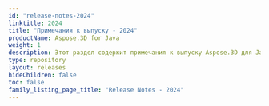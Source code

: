 ```yaml
---
id: "release-notes-2024"
linktitle: 2024
title: "Примечания к выпуску - 2024"
productName: Aspose.3D for Java
weight: 1
description: Этот раздел содержит примечания к выпуску Aspose.3D для Java за 2024 год. В этих примечаниях к выпуску мы публикуем список проблем, которые были исправлены в текущей версии, а также любые изменения в общедоступном API и поведении.
type: repository
layout: releases
hideChildren: false
toc: false
family_listing_page_title: "Release Notes - 2024"
---
```


